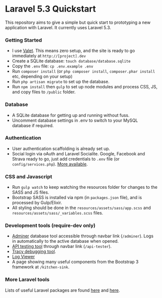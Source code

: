 # Laravel 5.3 Quickstart

This repository aims to give a simple but quick start to prototyping a new application with Laravel. It currently uses Laravel 5.3.

### Getting Started

* I use [Valet](https://laravel.com/docs/5.3/valet). This means zero setup, and the site is ready to go immediately at `http://[project].dev`
* Create a SQLite database: `touch database/database.sqlite`
* Copy the `.env` file: `cp .env.example .env`
* Run `composer install` (or `php composer install`, `composer.phar install` etc, depending on your setup)
* Run `php artisan migrate` to set up the database.
* Run `npm install` then `gulp` to set up node modules and process CSS, JS, and copy files to `/public` folder.

### Database

* A SQLite database for getting up and running without fuss.
* Uncomment database settings in .env to switch to your MySQL database if required.

### Authentication

* User authentication scaffolding is already set up.
* Social login via oAuth and Laravel Socialite. Google, Facebook and Strava ready to go, just add credentials to `.env` file (or `config/services.php`). [More available](http://socialiteproviders.github.io).

### CSS and Javascript

* Run `gulp watch` to keep watching the resources folder for changes to the SASS and JS files.
* Bootstrap SASS is installed via npm (in `packages.json` file), and is processed by Gulp/Elixir.
* All styling should be done in the `resources/assets/sass/app.scss` and `resources/assets/sass/_variables.scss` files.

### Development tools (require-dev only)

* [Adminer](https://www.adminer.org) database tool accessible through navbar link (`/adminer`). Logs in automatically to the active database when opened.
* [API testing tool](https://github.com/asvae/laravel-api-tester) through navbar link (`/api-tester`).
* [Tracy debugging tool](https://github.com/recca0120/laravel-tracy).
* [Log Viewer](https://github.com/rap2hpoutre/laravel-log-viewer)
* A page showing many useful components from the Bootstrap 3 framework at `/kitchen-sink`.

### More Laravel tools

Lists of useful Laravel packages are found [here](https://github.com/TimothyDJones/awesome-laravel) and [here](https://github.com/chiraggude/awesome-laravel).
